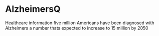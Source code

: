 # AlzheimersQ
Healthcare information
five million Americans have been diagnosed with Alzheimers a number thats expected to increase to 15 million by 2050
